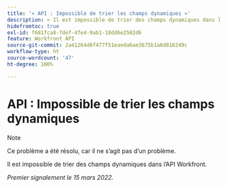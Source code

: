 ```yaml
---
title: '« API : Impossible de trier les champs dynamiques »'
description: « Il est impossible de trier des champs dynamiques dans l’API Workfront. »
hidefromtoc: true
exl-id: f681fca8-7def-4fe4-9ab1-18dd6e2502d6
feature: Workfront API
source-git-commit: 2a41264d6f477f51eaeda6ae3675b1a6d816249c
workflow-type: ht
source-wordcount: '47'
ht-degree: 100%

---
```


# API : Impossible de trier les champs dynamiques

<!--Requested article: Article exists to let people know they can't do this.-->

>[!NOTE]
>
>Ce problème a été résolu, car il ne s’agit pas d’un problème.

Il est impossible de trier des champs dynamiques dans l’API Workfront.

_Premier signalement le 15 mars 2022._
